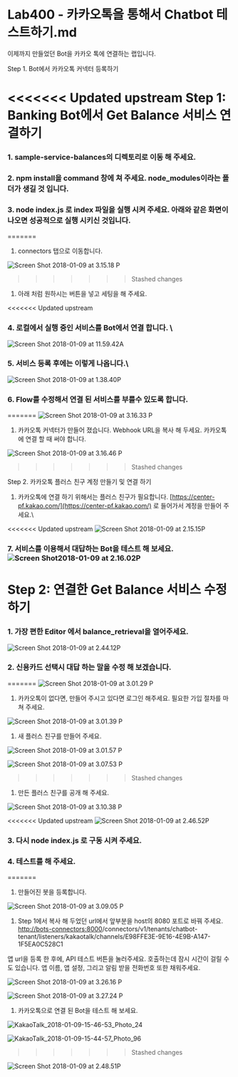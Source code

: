 Lab400 - 카카오톡을 통해서 Chatbot 테스트하기.md
=======

이제까지 만들었던 Bot을 카카오 톡에 연결하는 랩입니다.

Step 1. Bot에서 카카오톡 커넥터 등록하기

<<<<<<< Updated upstream
**Step 1: Banking Bot에서 Get Balance 서비스 연결하기**
=======

### 1.  sample-service-balances의 디렉토리로 이동 해 주세요.
### 2.  npm install을 command 창에 쳐 주세요. node\_modules이라는 폴더가 생길 것 입니다.
### 3.  node index.js 로 index 파일을 실행 시켜 주세요. 아래와 같은 화면이 나오면 성공적으로 실행 시키신 것입니다.
=======
1.  connectors 탭으로 이동합니다.

![Screen Shot 2018-01-09 at 3.15.18
P](media/15154775261285/Screen%20Shot%202018-01-09%20at%203.15.18%20PM.png)
>>>>>>> Stashed changes

1.  아래 처럼 원하시는 버튼을 넣고 세팅을 해 주세요.

<<<<<<< Updated upstream
### 4.  로컬에서 실행 중인 서비스를 Bot에서 연결 합니다. \
![Screen Shot 2018-01-09 at 11.59.42A](media/15154655408142/Screen%20Shot%202018-01-09%20at%2011.59.42%20AM.png)

### 5.  서비스 등록 후에는 이렇게 나옵니다.\
![Screen Shot 2018-01-09 at 1.38.40P](media/15154655408142/Screen%20Shot%202018-01-09%20at%201.38.40%20PM.png)

### 6.  Flow를 수정해서 연결 된 서비스를 부를수 있도록 합니다.
=======
![Screen Shot 2018-01-09 at 3.16.33
P](media/15154775261285/Screen%20Shot%202018-01-09%20at%203.16.33%20PM.png)

1.  카카오톡 커넥터가 만들어 졌습니다. Webhook URL을 복사 해 두세요.
    카카오톡에 연결 할 때 써야 합니다.

![Screen Shot 2018-01-09 at 3.16.46
P](media/15154775261285/Screen%20Shot%202018-01-09%20at%203.16.46%20PM.png)
>>>>>>> Stashed changes

Step 2. 카카오톡 플러스 친구 계정 만들기 및 연결 하기

1.  카카오톡에 연결 하기 위해서는 플러스 친구가 필요합니다.
    [https://center-pf.kakao.com/](https://center-pf.kakao.com/) 로
    들어가서 계정을 만들어 주세요.\

<<<<<<< Updated upstream
![Screen Shot 2018-01-09 at 2.15.15P](media/15154655408142/Screen%20Shot%202018-01-09%20at%202.15.15%20PM.png)

### 7.  서비스를 이용해서 대답하는 Bot을 테스트 해 보세요. ![Screen Shot2018-01-09 at 2.16.02P](media/15154655408142/Screen%20Shot%202018-01-09%20at%202.16.02%20PM.png)

**Step 2: 연결한 Get Balance 서비스 수정하기**
=======

### 1.  가장 편한 Editor 에서 balance_retrieval을 열어주세요.

![Screen Shot 2018-01-09 at 2.44.12P](media/15154655408142/Screen%20Shot%202018-01-09%20at%202.44.12%20PM.png)

### 2.  신용카드 선택시 대답 하는 말을 수정 해 보겠습니다.
=======
![Screen Shot 2018-01-09 at 3.01.29
P](media/15154775261285/Screen%20Shot%202018-01-09%20at%203.01.29%20PM.png)

1.  카카오톡이 없다면, 만들어 주시고 있다면 로그인 해주세요. 필요한 가입
    절차를 마쳐 주세요.

![Screen Shot 2018-01-09 at 3.01.39
P](media/15154775261285/Screen%20Shot%202018-01-09%20at%203.01.39%20PM.png)

1.  새 플러스 친구를 만들어 주세요.

![Screen Shot 2018-01-09 at 3.01.57
P](media/15154775261285/Screen%20Shot%202018-01-09%20at%203.01.57%20PM.png)

![Screen Shot 2018-01-09 at 3.07.53
P](media/15154775261285/Screen%20Shot%202018-01-09%20at%203.07.53%20PM.png)
>>>>>>> Stashed changes

1.  만든 플러스 친구를 공개 해 주세요.

![Screen Shot 2018-01-09 at 3.10.38
P](media/15154775261285/Screen%20Shot%202018-01-09%20at%203.10.38%20PM.png)

<<<<<<< Updated upstream
![Screen Shot 2018-01-09 at 2.46.52P](media/15154655408142/Screen%20Shot%202018-01-09%20at%202.46.52%20PM.png)

### 3.  다시 node index.js 로 구동 시켜 주세요.
### 4.  테스트를 해 주세요.
=======
1.  만들어진 봇을 등록합니다.

![Screen Shot 2018-01-09 at 3.09.05
P](media/15154775261285/Screen%20Shot%202018-01-09%20at%203.09.05%20PM.png)

1.  Step 1에서 복사 해 두었던 url에서 앞부분을 host의 8080 포트로 바꿔
    주세요.
    [http://bots-connectors:8000](http://bots-connectors:8000)/connectors/v1/tenants/chatbot-tenant/listeners/kakaotalk/channels/E98FFE3E-9E16-4E9B-A147-1F5EA0C528C1

앱 url을 등록 한 후에, API 테스트 버튼을 눌러주세요. 호출하는데 잠시
시간이 걸릴 수도 있습니다. 앱 이름, 앱 설정, 그리고 알림 받을 전화번호
또한 채워주세요.

![Screen Shot 2018-01-09 at 3.26.16
P](media/15154775261285/Screen%20Shot%202018-01-09%20at%203.26.16%20PM.png)

![Screen Shot 2018-01-09 at 3.27.24
P](media/15154775261285/Screen%20Shot%202018-01-09%20at%203.27.24%20PM.png)

1.  카카오톡으로 연결 된 Bot을 테스트 해 보세요.

![KakaoTalk\_2018-01-09-15-46-53\_Photo\_24](media/15154775261285/KakaoTalk_2018-01-09-15-46-53_Photo_24.jpeg)

![KakaoTalk\_2018-01-09-15-44-57\_Photo\_96](media/15154775261285/KakaoTalk_2018-01-09-15-44-57_Photo_96.jpeg)
>>>>>>> Stashed changes

![Screen Shot 2018-01-09 at 2.48.51P](media/15154655408142/Screen%20Shot%202018-01-09%20at%202.48.51%20PM.png)
